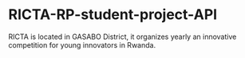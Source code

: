 # RICTA-RP-student-project-API
RICTA is located in GASABO District, it organizes yearly an innovative competition for young innovators in Rwanda. 
